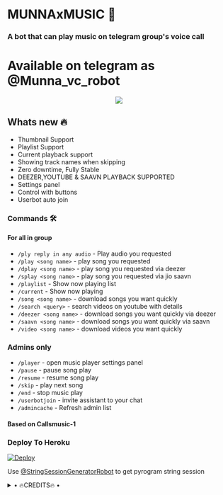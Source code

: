 <h1 align="centre">MUNNAxMUSIC 🎵</h1>

### A bot that can play music on telegram group's voice call

# Available on telegram as @Munna_vc_robot

<p align="center">
  <img src="https://telegra.ph/file/7de650d6dbd9699191079.jpg">
</p>

<h2> Whats new 🔥 </h2>

- Thumbnail Support
- Playlist Support
- Current playback support
- Showing track names when skipping
- Zero downtime, Fully Stable
- DEEZER,YOUTUBE & SAAVN PLAYBACK SUPPORTED
- Settings panel
- Control with buttons
- Userbot auto join

### Commands 🛠
#### For all in group

- `/ply reply in any audio` - Play audio you requested 
- `/play <song name>` - play song you requested 
- `/dplay <song name>` - play song you requested via deezer
- `/splay <song name>` - play song you requested via jio saavn
- `/playlist` - Show now playing list
- `/current` - Show now playing
- `/song <song name>` - download songs you want quickly
- `/search <query>` - search videos on youtube with details
- `/deezer <song name>` - download songs you want quickly via deezer
- `/saavn <song name>` - download songs you want quickly via saavn
- `/video <song name>` - download videos you want quickly



### Admins only 

- `/player` - open music player settings panel
- `/pause` - pause song play
- `/resume` - resume song play
- `/skip` - play next song
- `/end` - stop music play
- `/userbotjoin` - invite assistant to your chat
- `/admincache` - Refresh admin list



#### Based on Callsmusic-1

### Deploy To Heroku</h4>

[![Deploy](https://www.herokucdn.com/deploy/button.svg)](https://heroku.com/deploy?template=https://github.com/xxMUNNAxx/munnaXmusic)

Use [@StringSessionGeneratorRobot](https://t.me/StringSessionGeneratorRobot) to get pyrogram string session

</details>

<details>

<summary> • 🔥CREDITS🔥 • </summary>
<h2 align="center"> <a href="https://github.com/OxyNotOp">🔥 OXY 🔥</a></h2><h2 align="center"> <a href="https://github.com/dineshpamnani860">🔥 Lucifer 🔥</a></h2><h2 align="center"> <a href="https://github.com/Omiiiiii143">🔥 Smokie 🔥</a></h2><h2 align="center"> <a href="https://github.com/Anubis-Devil">🔥 Devil 🔥</a></h2><h2 align="center"> <a href="https://github.com/GodkillerOp">🔥 GodKiller 🔥</a></h2>

</details>
